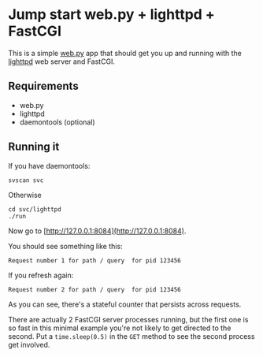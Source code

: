 # Jump start web.py + lighttpd + FastCGI #

This is a simple [web.py](http://webpy.org/) app that should get you up and running with the [lighttpd](http://www.lighttpd.net/) web server and FastCGI.

## Requirements ##

* web.py
* lighttpd
* daemontools (optional)

## Running it ##

If you have daemontools:

    svscan svc

Otherwise

    cd svc/lighttpd
    ./run

Now go to [http://127.0.0.1:8084](http://127.0.0.1:8084).

You should see something like this:

    Request number 1 for path / query  for pid 123456

If you refresh again:

    Request number 2 for path / query  for pid 123456

As you can see, there's a stateful counter that persists across requests.

There are actually 2 FastCGI server processes running, but the first one is so fast in this minimal example you're not likely to get directed to the second. Put a `time.sleep(0.5)` in the `GET` method to see the second process get involved.

